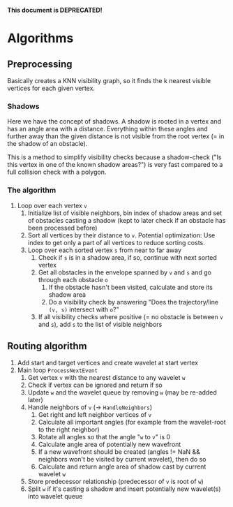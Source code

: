 **This document is DEPRECATED!**

# Algorithms

## Preprocessing

Basically creates a KNN visibility graph, so it finds the k nearest visible vertices for each given vertex.

### Shadows

Here we have the concept of shadows.
A shadow is rooted in a vertex and has an angle area with a distance.
Everything within these angles and further away than the given distance is not visible from the root vertex (= in the shadow of an obstacle).

This is a method to simplify visibility checks because a shadow-check ("Is this vertex in one of the known shadow areas?") is very fast compared to a full collision check with a polygon.

### The algorithm

1. Loop over each vertex `v`
	1. Initialize list of visible neighbors, bin index of shadow areas and set of obstacles casting a shadow (kept to later check if an obstacle has been processed before)
	2. Sort all vertices by their distance to `v`. Potential optimization: Use index to get only a part of all vertices to reduce sorting costs.
	3. Loop over each sorted vertex `s` from near to far away
		1. Check if `s` is in a shadow area, if so, continue with next sorted vertex
		2. Get all obstacles in the envelope spanned by `v` and `s` and go through each obstacle `o`
			1. If the obstacle hasn't been visited, calculate and store its shadow area
			2. Do a visibility check by answering "Does the trajectory/line `(v, s)` intersect with `o`?"
		3. If all visibility checks where positive (= no obstacle is between `v` and `s`), add `s` to the list of visible neighbors

## Routing algorithm

1. Add start and target vertices and create wavelet at start vertex
2. Main loop `ProcessNextEvent`
	1. Get vertex `v` with the nearest distance to any wavelet `w`
	2. Check if vertex can be ignored and return if so
	3. Update `w` and the wavelet queue by removing `w` (may be re-added later)
	4. Handle neighbors of `v` (→ `HandleNeighbors`)
		1. Get right and left neighbor vertices of `v`
		2. Calculate all important angles (for example from the wavelet-root to the right neighbor)
		4. Rotate all angles so that the angle "`w` to `v`" is 0
		5. Calculate angle area of potentially new wavefront
		6. If a new wavefront should be created (angles != NaN && neighbors won't be visited by current wavelet), then do so
		7. Calculate and return angle area of shadow cast by current wavelet `w`
	5. Store predecessor relationship (predecessor of `v` is root of `w`)
	6. Split `w` if it's casting a shadow and insert potentially new wavelet(s) into wavelet queue
